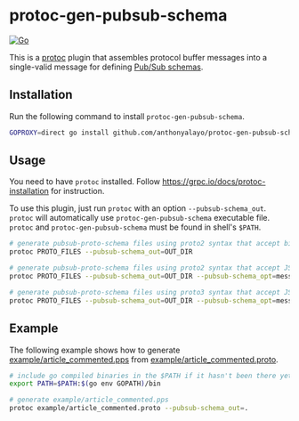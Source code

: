 # protoc-gen-pubsub-schema

[![Go](https://github.com/alpancs/protoc-gen-pubsub-schema/actions/workflows/go.yml/badge.svg)](https://github.com/alpancs/protoc-gen-pubsub-schema/actions/workflows/go.yml)

This is a [protoc](https://github.com/protocolbuffers/protobuf) plugin
that assembles protocol buffer messages into a single-valid message for defining [Pub/Sub schemas](https://cloud.google.com/pubsub/docs/schemas).

## Installation

Run the following command to install `protoc-gen-pubsub-schema`.

```sh
GOPROXY=direct go install github.com/anthonyalayo/protoc-gen-pubsub-schema@latest
```

## Usage

You need to have `protoc` installed.
Follow <https://grpc.io/docs/protoc-installation> for instruction.

To use this plugin, just run `protoc` with an option `--pubsub-schema_out`.
`protoc` will automatically use `protoc-gen-pubsub-schema` executable file.
`protoc` and `protoc-gen-pubsub-schema` must be found in shell's `$PATH`.

```sh
# generate pubsub-proto-schema files using proto2 syntax that accept binary message encoding
protoc PROTO_FILES --pubsub-schema_out=OUT_DIR

# generate pubsub-proto-schema files using proto2 syntax that accept JSON message encoding
protoc PROTO_FILES --pubsub-schema_out=OUT_DIR --pubsub-schema_opt=message-encoding=json

# generate pubsub-proto-schema files using proto3 syntax that accept JSON message encoding
protoc PROTO_FILES --pubsub-schema_out=OUT_DIR --pubsub-schema_opt=message-encoding=json --pubsub-schema_opt=schema-syntax=proto3
```

## Example

The following example shows how to generate [example/article_commented.pps](example/article_commented.pps) from [example/article_commented.proto](example/article_commented.proto).

```sh
# include go compiled binaries in the $PATH if it hasn't been there yet
export PATH=$PATH:$(go env GOPATH)/bin

# generate example/article_commented.pps
protoc example/article_commented.proto --pubsub-schema_out=.
```
